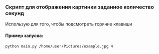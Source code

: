 ### Скрипт для отображения картинки заданное количество секунд

Использую для того, чтобы подсмотреть горячие клавиши

#### Пример запуска:
```bash
python main.py /home/user/Pictures/example.jpg 4
```
